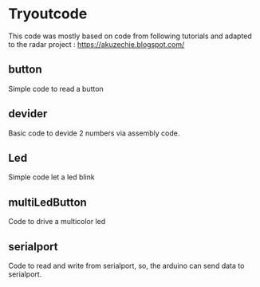 # Tryoutcode

This code was mostly based on code from following tutorials and adapted to the radar project :  https://akuzechie.blogspot.com/

## button
Simple code to read a button

## devider
Basic code to devide 2 numbers via assembly code.

## Led
Simple code let a led blink

## multiLedButton
Code to drive a multicolor led

## serialport
Code to read and write from serialport, so, the arduino can send data to serialport.

